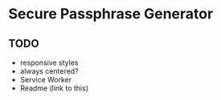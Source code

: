 # Secure Passphrase Generator

## TODO

- responsive styles
- always centered?
- Service Worker
- Readme (link to this)
